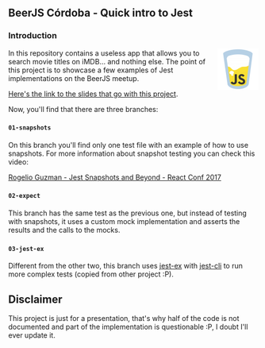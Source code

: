 ## BeerJS Córdoba - Quick intro to Jest

### Introduction

<img src="beerjs.png" align="right" valign="top" />
In this repository contains a useless app that allows you to search movie titles on iMDB... and nothing else. The point of this project is to showcase a few examples of Jest implementations on the BeerJS meetup.

[Here's the link to the slides that go with this project](https://goo.gl/h14xuN).

Now, you'll find that there are three branches:

#### `01-snapshots`

On this branch you'll find only one test file with an example of how to use snapshots. For more information about snapshot testing you can check this video:

[Rogelio Guzman - Jest Snapshots and Beyond - React Conf 2017](https://www.youtube.com/watch?v=HAuXJVI_bUs)

#### `02-expect`

This branch has the same test as the previous one, but instead of testing with snapshots, it uses a custom mock implementation and asserts the results and the calls to the mocks.

#### `03-jest-ex`

Different from the other two, this branch uses [jest-ex](npmjs.com/package/jest-ex) with [jest-cli](https://www.npmjs.com/package/jest-cli) to run more complex tests (copied from other project :P).

## Disclaimer

This project is just for a presentation, that's why half of the code is not documented and part of the implementation is questionable :P, I doubt I'll ever update it.